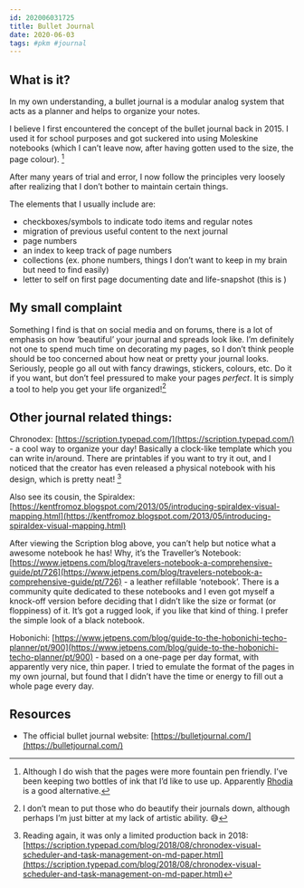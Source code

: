 ```yaml
---
id: 202006031725
title: Bullet Journal
date: 2020-06-03
tags: #pkm #journal
---
```


## What is it?

In my own understanding, a bullet journal is a modular analog system that acts as a planner and helps to organize your notes.

I believe I first encountered the concept of the bullet journal back in 2015. I used it for school purposes and got suckered into using Moleskine notebooks (which I can’t leave now, after having gotten used to the size, the page colour). [^1]

After many years of trial and error, I now follow the principles very loosely after realizing that I don’t bother to maintain certain things.

The elements that I usually include are:
- checkboxes/symbols to indicate todo items and regular notes
- migration of previous useful content to the next journal
- page numbers
- an index to keep track of page numbers
- collections (ex. phone numbers, things I don’t want to keep in my brain but need to find easily)
- letter to self on first page documenting date and life-snapshot (this is )

## My small complaint

Something I find is that on social media and on forums, there is a lot of emphasis on how ‘beautiful’ your journal and spreads look like. I’m definitely not one to spend much time on decorating my pages, so I don’t think people should be too concerned about how neat or pretty your journal looks. Seriously, people go all out with fancy drawings, stickers, colours, etc. Do it if you want, but don’t feel pressured to make your pages *perfect*. It is simply a tool to help you get your life organized![^3]

## Other journal related things:

Chronodex: [https://scription.typepad.com/](https://scription.typepad.com/) - a cool way to organize your day! Basically a clock-like template which you can write in/around. There are printables if you want to try it out, and I noticed that the creator has even released a physical notebook with his design, which is pretty neat! [^2]

Also see its cousin, the Spiraldex: [https://kentfromoz.blogspot.com/2013/05/introducing-spiraldex-visual-mapping.html](https://kentfromoz.blogspot.com/2013/05/introducing-spiraldex-visual-mapping.html)

After viewing the Scription blog above, you can’t help but notice what a awesome notebook he has! Why, it’s the Traveller’s Notebook: [https://www.jetpens.com/blog/travelers-notebook-a-comprehensive-guide/pt/726](https://www.jetpens.com/blog/travelers-notebook-a-comprehensive-guide/pt/726) - a leather refillable ‘notebook’. There is a community quite dedicated to these notebooks and I even got myself a knock-off version before deciding that I didn’t like the size or format (or floppiness) of it. It’s got a rugged look, if you like that kind of thing. I prefer the simple look of a black notebook. 

Hobonichi: [https://www.jetpens.com/blog/guide-to-the-hobonichi-techo-planner/pt/900](https://www.jetpens.com/blog/guide-to-the-hobonichi-techo-planner/pt/900) - based on a one-page per day format, with apparently very nice, thin paper. I tried to emulate the format of the pages in my own journal, but found that I didn’t have the time or energy to fill out a whole page every day.

## Resources

- The official bullet journal website: [https://bulletjournal.com/](https://bulletjournal.com/)

[^1]: Although I do wish that the pages were more fountain pen friendly. I’ve been keeping two bottles of ink that I’d like to use up. Apparently [Rhodia](https://www.rhodiapads.com/collections_boutique_webnotebook.php) is a good alternative.
[^2]: Reading again, it was only a limited production back in 2018: [https://scription.typepad.com/blog/2018/08/chronodex-visual-scheduler-and-task-management-on-md-paper.html](https://scription.typepad.com/blog/2018/08/chronodex-visual-scheduler-and-task-management-on-md-paper.html)
[^3]: I don’t mean to put those who do beautify their journals down, although perhaps I’m just bitter at my lack of artistic ability. 😅

